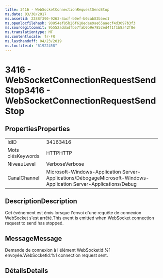 ```yaml
---
title: 3416 - WebSocketConnectionRequestSendStop
ms.date: 03/30/2017
ms.assetid: 2288f390-9263-4acf-b0ef-b0cab82bbec1
ms.openlocfilehash: 90854ef85b26f618edae9ae65aaecf4d3097b3f3
ms.sourcegitcommit: 9b552addadfb57fab0b9e7852ed4f1f1b8a42f8e
ms.translationtype: MT
ms.contentlocale: fr-FR
ms.lasthandoff: 04/23/2019
ms.locfileid: "61922458"
---
```

# <a name="3416---websocketconnectionrequestsendstop"></a><span data-ttu-id="d7871-102">3416 - WebSocketConnectionRequestSendStop</span><span class="sxs-lookup"><span data-stu-id="d7871-102">3416 - WebSocketConnectionRequestSendStop</span></span>
## <a name="properties"></a><span data-ttu-id="d7871-103">Properties</span><span class="sxs-lookup"><span data-stu-id="d7871-103">Properties</span></span>  
  
|||  
|-|-|  
|<span data-ttu-id="d7871-104">Id</span><span class="sxs-lookup"><span data-stu-id="d7871-104">ID</span></span>|<span data-ttu-id="d7871-105">3416</span><span class="sxs-lookup"><span data-stu-id="d7871-105">3416</span></span>|  
|<span data-ttu-id="d7871-106">Mots clés</span><span class="sxs-lookup"><span data-stu-id="d7871-106">Keywords</span></span>|<span data-ttu-id="d7871-107">HTTP</span><span class="sxs-lookup"><span data-stu-id="d7871-107">HTTP</span></span>|  
|<span data-ttu-id="d7871-108">Niveau</span><span class="sxs-lookup"><span data-stu-id="d7871-108">Level</span></span>|<span data-ttu-id="d7871-109">Verbose</span><span class="sxs-lookup"><span data-stu-id="d7871-109">Verbose</span></span>|  
|<span data-ttu-id="d7871-110">Canal</span><span class="sxs-lookup"><span data-stu-id="d7871-110">Channel</span></span>|<span data-ttu-id="d7871-111">Microsoft-Windows-Application Server-Applications/Débogage</span><span class="sxs-lookup"><span data-stu-id="d7871-111">Microsoft-Windows-Application Server-Applications/Debug</span></span>|  
  
## <a name="description"></a><span data-ttu-id="d7871-112">Description</span><span class="sxs-lookup"><span data-stu-id="d7871-112">Description</span></span>  
 <span data-ttu-id="d7871-113">Cet événement est émis lorsque l'envoi d'une requête de connexion WebSocket s'est arrêté.</span><span class="sxs-lookup"><span data-stu-id="d7871-113">This event is emitted when WebSocket connection request to send has stopped.</span></span>  
  
## <a name="message"></a><span data-ttu-id="d7871-114">Message</span><span class="sxs-lookup"><span data-stu-id="d7871-114">Message</span></span>  
 <span data-ttu-id="d7871-115">Demande de connexion à l'élément WebSocketId %1 envoyée.</span><span class="sxs-lookup"><span data-stu-id="d7871-115">WebSocketId:%1 connection request sent.</span></span>  
  
## <a name="details"></a><span data-ttu-id="d7871-116">Détails</span><span class="sxs-lookup"><span data-stu-id="d7871-116">Details</span></span>
